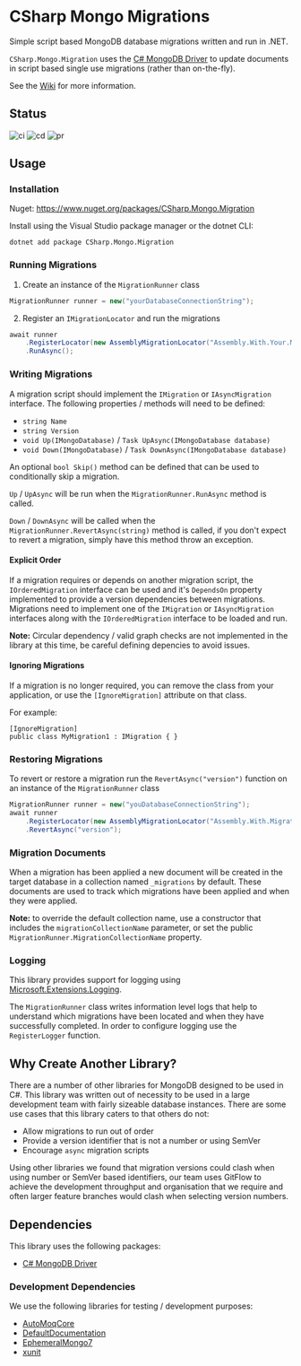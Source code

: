 # CSharp Mongo Migrations

Simple script based MongoDB database migrations written and run in .NET.

`CSharp.Mongo.Migration` uses the [C# MongoDB Driver](https://www.mongodb.com/docs/drivers/csharp/current/) to update documents in script based single use migrations (rather than on-the-fly).

See the [Wiki](https://github.com/JordanDChappell/CSharp.Mongo.Migration/wiki) for more information.

## Status
![ci](https://github.com/JordanDChappell/CSharp.Mongo.Migration/actions/workflows/ci.yml/badge.svg?branch=main)
![cd](https://github.com/JordanDChappell/CSharp.Mongo.Migration/actions/workflows/cd.yml/badge.svg?branch=main)
![pr](https://github.com/JordanDChappell/CSharp.Mongo.Migration/actions/workflows/pr.yml/badge.svg?branch=main)

## Usage

### Installation

Nuget: https://www.nuget.org/packages/CSharp.Mongo.Migration

Install using the Visual Studio package manager or the dotnet CLI:

```
dotnet add package CSharp.Mongo.Migration
```

### Running Migrations

1. Create an instance of the `MigrationRunner` class

```csharp
MigrationRunner runner = new("yourDatabaseConnectionString");
```

2. Register an `IMigrationLocator` and run the migrations

```csharp
await runner
    .RegisterLocator(new AssemblyMigrationLocator("Assembly.With.Your.Migrations.dll"))
    .RunAsync();
```

### Writing Migrations

A migration script should implement the `IMigration` or `IAsyncMigration` interface. The following properties / methods will need to be defined:

- `string Name`
- `string Version`
- `void Up(IMongoDatabase)` / `Task UpAsync(IMongoDatabase database)`
- `void Down(IMongoDatabase)` / `Task DownAsync(IMongoDatabase database)`

An optional `bool Skip()` method can be defined that can be used to conditionally skip a migration.

`Up` / `UpAsync` will be run when the `MigrationRunner.RunAsync` method is called.

`Down` / `DownAsync` will be called when the `MigrationRunner.RevertAsync(string)` method is called, if you don't expect to revert a migration, simply have this method throw an exception.

#### Explicit Order

If a migration requires or depends on another migration script, the `IOrderedMigration` interface can be used and it's `DependsOn` property implemented to provide a version dependencies between migrations. Migrations need to implement one of the `IMigration` or `IAsyncMigration` interfaces along with the `IOrderedMigration` interface to be loaded and run.

**Note:** Circular dependency / valid graph checks are not implemented in the library at this time, be careful defining depencies to avoid issues.

#### Ignoring Migrations

If a migration is no longer required, you can remove the class from your application, or use the `[IgnoreMigration]` attribute on that class.

For example:

```
[IgnoreMigration]
public class MyMigration1 : IMigration { }
```

### Restoring Migrations

To revert or restore a migration run the `RevertAsync("version")` function on an instance of the `MigrationRunner` class

```csharp
MigrationRunner runner = new("youDatabaseConnectionString");
await runner
    .RegisterLocator(new AssemblyMigrationLocator("Assembly.With.Migration.Version.dll"))
    .RevertAsync("version");
```

### Migration Documents

When a migration has been applied a new document will be created in the target database in a collection named `_migrations` by default. These documents are used to track which migrations have been applied and when they were applied.

**Note:** to override the default collection name, use a constructor that includes the `migrationCollectionName` parameter, or set the public `MigrationRunner.MigrationCollectionName` property.

### Logging

This library provides support for logging using [Microsoft.Extensions.Logging](https://learn.microsoft.com/en-us/dotnet/core/extensions/logging?tabs=command-line).

The `MigrationRunner` class writes information level logs that help to understand which migrations have been located and when they have successfully completed. In order to configure logging use the `RegisterLogger` function.

## Why Create Another Library?

There are a number of other libraries for MongoDB designed to be used in C#. This library was written out of necessity to be used in a large development team with fairly sizeable database instances. There are some use cases that this library caters to that others do not:

* Allow migrations to run out of order
* Provide a version identifier that is not a number or using SemVer
* Encourage `async` migration scripts

Using other libraries we found that migration versions could clash when using number or SemVer based identifiers, our team uses GitFlow to achieve the development throughput and organisation that we require and often larger feature branches would clash when selecting version numbers.

## Dependencies

This library uses the following packages:

- [C# MongoDB Driver](https://www.mongodb.com/docs/drivers/csharp/current/)

### Development Dependencies

We use the following libraries for testing / development purposes:

- [AutoMoqCore](https://www.nuget.org/packages/AutoMoqCore/)
- [DefaultDocumentation](https://github.com/Doraku/DefaultDocumentation)
- [EphemeralMongo7](https://www.nuget.org/packages/EphemeralMongo7)
- [xunit](https://www.nuget.org/packages/xunit)

